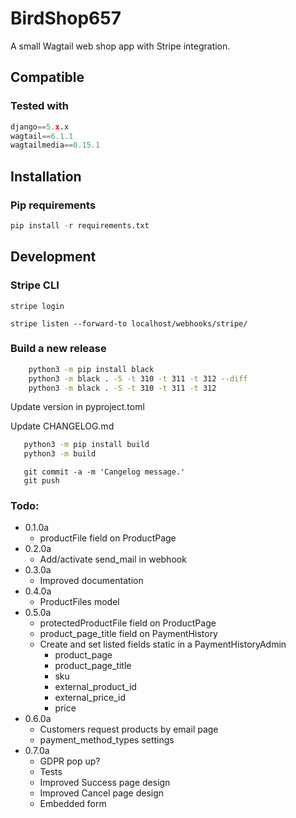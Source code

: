 # BirdShop657 #

A small Wagtail web shop app with Stripe integration.

## Compatible ##

### Tested with ###

``` Python
django==5.x.x
wagtail==6.1.1
wagtailmedia==0.15.1
```

## Installation ###

### Pip requirements ###

``` Python
pip install -r requirements.txt
```

## Development ##

### Stripe CLI ###

    stripe login

    stripe listen --forward-to localhost/webhooks/stripe/

### Build a new release ###

``` bash
    python3 -m pip install black
    python3 -m black . -S -t 310 -t 311 -t 312 --diff
    python3 -m black . -S -t 310 -t 311 -t 312
```

Update version in pyproject.toml

Update CHANGELOG.md

``` bash
   python3 -m pip install build
   python3 -m build
```

```Git
   git commit -a -m 'Cangelog message.'
   git push
```

### Todo: ###

 - 0.1.0a
    * productFile field on ProductPage
 - 0.2.0a
    * Add/activate send_mail in webhook
 - 0.3.0a
    * Improved documentation
 - 0.4.0a
    * ProductFiles model
 - 0.5.0a
    * protectedProductFile field on ProductPage
    * product_page_title field on PaymentHistory
    * Create and set listed fields static in a PaymentHistoryAdmin
        * product_page
        * product_page_title
        * sku
        * external_product_id
        * external_price_id
        * price
 - 0.6.0a
    * Customers request products by email page
    * payment_method_types settings
 - 0.7.0a
    * GDPR pop up?
    * Tests
    * Improved Success page design
    * Improved Cancel page design
    * Embedded form
